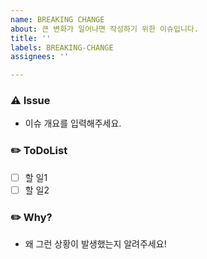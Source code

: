 ```yaml
---
name: BREAKING CHANGE
about: 큰 변화가 일어나면 작성하기 위한 이슈입니다.
title: ''
labels: BREAKING-CHANGE
assignees: ''

---
```

### ⚠️ Issue
- 이슈 개요를 입력해주세요.

### ✏️ ToDoList
- [ ] 할 일1
- [ ] 할 일2

### ✏️ Why?
- 왜 그런 상황이 발생했는지 알려주세요!
